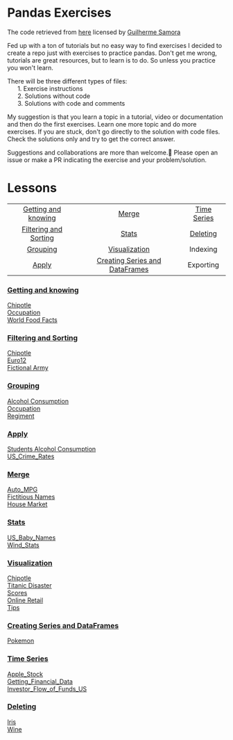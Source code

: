 # Pandas Exercises

The code retrieved from [here](https://github.com/guipsamora/pandas_exercises) licensed by 
[Guilherme Samora](https://github.com/datacuriosity/MCI_Python_14S_Level_1/blob/master/pandas_exercises/LICENSE)

Fed up with a ton of tutorials but no easy way to find exercises I decided to create a repo just with exercises to practice pandas.
Don't get me wrong, tutorials are great resources, but to learn is to do. So unless you practice you won't learn.

There will be three different types of files:  
&nbsp;&nbsp;&nbsp;&nbsp;&nbsp;&nbsp;1. Exercise instructions  
&nbsp;&nbsp;&nbsp;&nbsp;&nbsp;&nbsp;2. Solutions without code  
&nbsp;&nbsp;&nbsp;&nbsp;&nbsp;&nbsp;3. Solutions with code and comments

My suggestion is that you learn a topic in a tutorial, video or documentation and then do the first exercises.
Learn one more topic and do more exercises. If you are stuck, don't go directly to the solution with code files. Check the solutions only and try to get the correct answer.

Suggestions and collaborations are more than welcome.🙂 Please open an issue or make a PR indicating the exercise and your problem/solution.

# Lessons

|				                                  |				                                   |                   |
|:-----------------------------------------------:|:----------------------------------------------:|:-----------------:|
|[Getting and knowing](#getting-and-knowing)      | [Merge](#merge)                                |[Time Series](#time-series)|
|[Filtering and Sorting](#filtering-and-sorting)  | [Stats](#stats)                                |[Deleting](#deleting)       |
|[Grouping](#grouping)							  | [Visualization](#visualization)                |Indexing           |
|[Apply](#apply)							      | [Creating Series and DataFrames](#creating-series-and-dataframes) 		            |Exporting|

### [Getting and knowing](https://github.com/datacuriosity/MCI_Python_14S_Level_1/tree/master/pandas_exercises/01_Getting_%26_Knowing_Your_Data)  
[Chipotle](https://github.com/datacuriosity/MCI_Python_14S_Level_1/tree/master/pandas_exercises/01_Getting_%26_Knowing_Your_Data/Chipotle)  
[Occupation](https://github.com/datacuriosity/MCI_Python_14S_Level_1/tree/master/pandas_exercises/01_Getting_%26_Knowing_Your_Data/Occupation)  
[World Food Facts](https://github.com/datacuriosity/MCI_Python_14S_Level_1/tree/master/pandas_exercises/01_Getting_%26_Knowing_Your_Data/World%20Food%20Facts)

### [Filtering and Sorting](https://github.com/datacuriosity/MCI_Python_14S_Level_1/tree/master/pandas_exercises/02_Filtering_%26_Sorting)
[Chipotle](https://github.com/datacuriosity/MCI_Python_14S_Level_1/tree/master/pandas_exercises/02_Filtering_%26_Sorting/Chipotle)  
[Euro12](https://github.com/datacuriosity/MCI_Python_14S_Level_1/tree/master/pandas_exercises/02_Filtering_%26_Sorting/Euro12)  
[Fictional Army](https://github.com/datacuriosity/MCI_Python_14S_Level_1/tree/master/pandas_exercises/02_Filtering_%26_Sorting/Fictional%20Army)

### [Grouping](https://github.com/datacuriosity/MCI_Python_14S_Level_1/tree/master/pandas_exercises/03_Grouping)
[Alcohol Consumption](https://github.com/datacuriosity/MCI_Python_14S_Level_1/tree/master/pandas_exercises/03_Grouping/Alcohol_Consumption)  
[Occupation](https://github.com/datacuriosity/MCI_Python_14S_Level_1/tree/master/pandas_exercises/03_Grouping/Occupation)  
[Regiment](https://github.com/datacuriosity/MCI_Python_14S_Level_1/tree/master/pandas_exercises/03_Grouping/Regiment)

### [Apply](https://github.com/datacuriosity/MCI_Python_14S_Level_1/tree/master/pandas_exercises/04_Apply)
[Students Alcohol Consumption](https://github.com/datacuriosity/MCI_Python_14S_Level_1/tree/master/pandas_exercises/04_Apply/Students_Alcohol_Consumption)  
[US_Crime_Rates](https://github.com/datacuriosity/MCI_Python_14S_Level_1/tree/master/pandas_exercises/04_Apply/US_Crime_Rates)     

### [Merge](https://github.com/datacuriosity/MCI_Python_14S_Level_1/tree/master/pandas_exercises/05_Merge)
[Auto_MPG](https://github.com/datacuriosity/MCI_Python_14S_Level_1/tree/master/pandas_exercises/05_Merge/Auto_MPG)  
[Fictitious Names](https://github.com/datacuriosity/MCI_Python_14S_Level_1/tree/master/pandas_exercises/05_Merge/Fictitous%20Names)  
[House Market](https://github.com/datacuriosity/MCI_Python_14S_Level_1/tree/master/pandas_exercises/05_Merge/Housing%20Market)  

### [Stats](https://github.com/datacuriosity/MCI_Python_14S_Level_1/tree/master/pandas_exercises/06_Stats)
[US_Baby_Names](https://github.com/datacuriosity/MCI_Python_14S_Level_1/tree/master/pandas_exercises/06_Stats/US_Baby_Names)  
[Wind_Stats](https://github.com/datacuriosity/MCI_Python_14S_Level_1/tree/master/pandas_exercises/06_Stats/Wind_Stats)

### [Visualization](https://github.com/datacuriosity/MCI_Python_14S_Level_1/tree/master/pandas_exercises/07_Visualization)
[Chipotle](https://github.com/datacuriosity/MCI_Python_14S_Level_1/tree/master/pandas_exercises/07_Visualization/Chipotle)  
[Titanic Disaster](https://github.com/datacuriosity/MCI_Python_14S_Level_1/tree/master/pandas_exercises/07_Visualization/Titanic_Desaster)  
[Scores](https://github.com/datacuriosity/MCI_Python_14S_Level_1/tree/master/pandas_exercises/07_Visualization/Scores)  
[Online Retail](https://github.com/datacuriosity/MCI_Python_14S_Level_1/tree/master/pandas_exercises/07_Visualization/Online_Retail)  
[Tips](https://github.com/datacuriosity/MCI_Python_14S_Level_1/tree/master/pandas_exercises/07_Visualization/Tips)  

### [Creating Series and DataFrames](https://github.com/datacuriosity/MCI_Python_14S_Level_1/tree/master/pandas_exercises/08_Creating_Series_and_DataFrames)  
[Pokemon](https://github.com/datacuriosity/MCI_Python_14S_Level_1/tree/master/pandas_exercises/08_Creating_Series_and_DataFrames/Pokemon)  

### [Time Series](https://github.com/datacuriosity/MCI_Python_14S_Level_1/tree/master/pandas_exercises/09_Time_Series)  
[Apple_Stock](https://github.com/datacuriosity/MCI_Python_14S_Level_1/tree/master/pandas_exercises/09_Time_Series/Apple_Stock)  
[Getting_Financial_Data](https://github.com/datacuriosity/MCI_Python_14S_Level_1/tree/master/pandas_exercises/09_Time_Series/Getting_Financial_Data)  
[Investor_Flow_of_Funds_US](https://github.com/datacuriosity/MCI_Python_14S_Level_1/tree/master/pandas_exercises/09_Time_Series/Investor_Flow_of_Funds_US)  

### [Deleting](https://github.com/datacuriosity/MCI_Python_14S_Level_1/tree/master/pandas_exercises/10_Deleting)  
[Iris](https://github.com/datacuriosity/MCI_Python_14S_Level_1/tree/master/pandas_exercises/10_Deleting/Iris)  
[Wine](https://github.com/datacuriosity/MCI_Python_14S_Level_1/tree/master/pandas_exercises/10_Deleting/Wine)  
